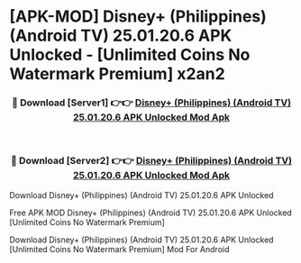 # [APK-MOD] Disney+ (Philippines) (Android TV) 25.01.20.6 APK Unlocked - [Unlimited Coins No Watermark Premium] x2an2



<div align="center">
<h3>🔴 Download [Server1] 👉👉 <a href="https://momento.my/?title=Disney+_(Philippines)_(Android_TV)_25.01.20.6_APK_Unlocked">Disney+ (Philippines) (Android TV) 25.01.20.6 APK Unlocked Mod Apk</a></h3><br>

<h3>🔴 Download [Server2] 👉👉 <a href="https://momento.my/?title=Disney+_(Philippines)_(Android_TV)_25.01.20.6_APK_Unlocked">Disney+ (Philippines) (Android TV) 25.01.20.6 APK Unlocked Mod Apk</a></h3>
</div>



Download Disney+ (Philippines) (Android TV) 25.01.20.6 APK Unlocked 

Free APK MOD Disney+ (Philippines) (Android TV) 25.01.20.6 APK Unlocked [Unlimited Coins No Watermark Premium]

Download Disney+ (Philippines) (Android TV) 25.01.20.6 APK Unlocked [Unlimited Coins No Watermark Premium] Mod For Android
